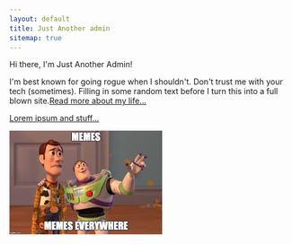 ```yaml
---
layout: default
title: Just Another admin
sitemap: true
---
```


Hi there, I'm Just Another Admin!

I'm best known for going rogue when I shouldn't. Don't trust me with your tech (sometimes). Filling in some random text before I turn this into a full blown site.<a href="/JustAnotherAdmin/about">Read more about my life...

Lorem ipsum and stuff...

![alt text](https://raw.githubusercontent.com/soccershoe/JustAnotherAdmin/master/images/memeseverywhere.jpg)

